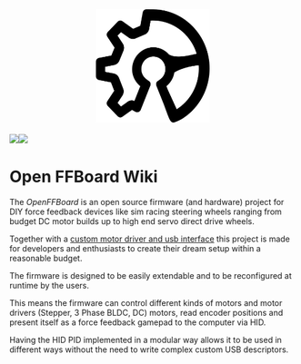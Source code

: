 <div align="center">
    <a href="https://github.com/Ultrawipf/OpenFFBoard">
        <img width="200" height="200" src="img/ffboard_logo.svg">
    </a>
	<br>
	<br>
	<div style="display: flex;">
		<a href="https://discord.gg/gHtnEcP">
            <img src="https://img.shields.io/discord/704355326291607614">
		</a>
		<a href="https://github.com/Ultrawipf/OpenFFBoard/stargazers">
            <img src="https://img.shields.io/github/stars/Ultrawipf/OpenFFBoard">
		</a>
	</div>
</div>

# Open FFBoard Wiki

The _OpenFFBoard_ is an open source firmware (and hardware) project for DIY force feedback devices like sim racing steering wheels ranging from budget DC motor builds up to high end servo direct drive wheels.

Together with a [custom motor driver and usb interface](https://github.com/Ultrawipf/OpenFFBoard-hardware) this project is made for developers and enthusiasts to create their dream setup within a reasonable budget.

The firmware is designed to be easily extendable and to be reconfigured at runtime by the users.

This means the firmware can control different kinds of motors and motor drivers (Stepper, 3 Phase BLDC, DC) motors, read encoder positions and present itself as a force feedback gamepad to the computer via HID.

Having the HID PID implemented in a modular way allows it to be used in different ways without the need to write complex custom USB descriptors.
